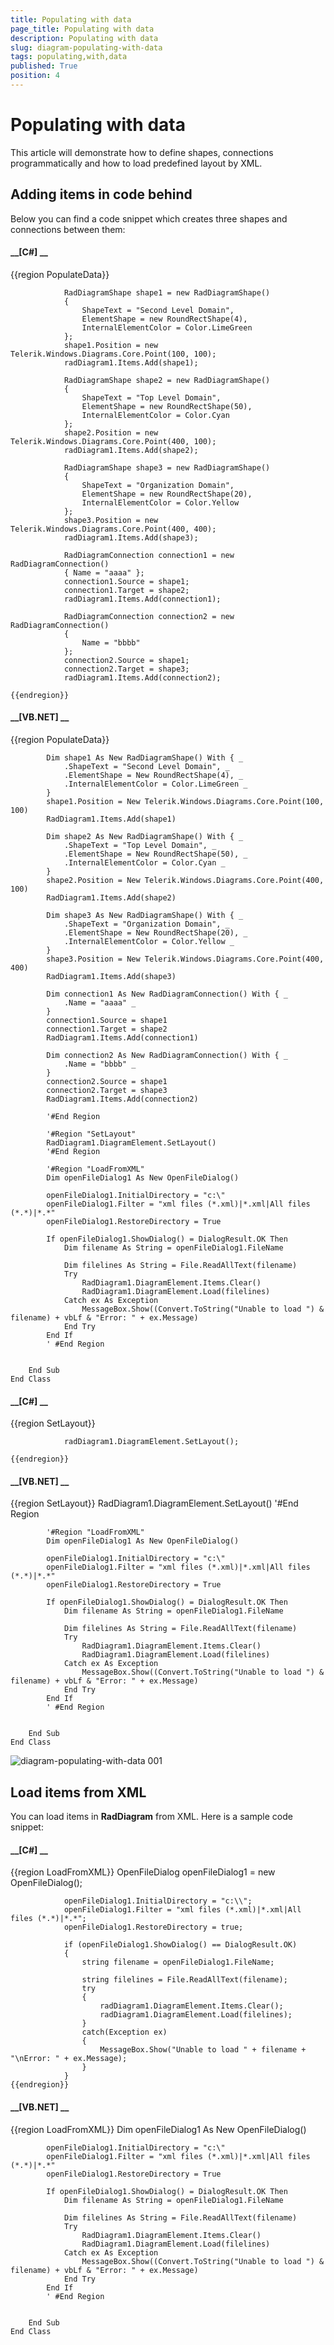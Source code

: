 ```yaml
---
title: Populating with data
page_title: Populating with data
description: Populating with data
slug: diagram-populating-with-data
tags: populating,with,data
published: True
position: 4
---
```


# Populating with data



This article will demonstrate how to define shapes, connections programmatically and how to load predefined layout by XML.

## Adding items in code behind

Below you can find a code snippet which creates three shapes and connections between them:

#### __[C#] __

{{region PopulateData}}
	            
	            RadDiagramShape shape1 = new RadDiagramShape()
	            {
	                ShapeText = "Second Level Domain",
	                ElementShape = new RoundRectShape(4),
	                InternalElementColor = Color.LimeGreen
	            };
	            shape1.Position = new Telerik.Windows.Diagrams.Core.Point(100, 100);
	            radDiagram1.Items.Add(shape1);
	            
	            RadDiagramShape shape2 = new RadDiagramShape()
	            {
	                ShapeText = "Top Level Domain",
	                ElementShape = new RoundRectShape(50),
	                InternalElementColor = Color.Cyan
	            };
	            shape2.Position = new Telerik.Windows.Diagrams.Core.Point(400, 100);
	            radDiagram1.Items.Add(shape2);
	            
	            RadDiagramShape shape3 = new RadDiagramShape()
	            {
	                ShapeText = "Organization Domain",
	                ElementShape = new RoundRectShape(20),
	                InternalElementColor = Color.Yellow
	            };
	            shape3.Position = new Telerik.Windows.Diagrams.Core.Point(400, 400);
	            radDiagram1.Items.Add(shape3);
	            
	            RadDiagramConnection connection1 = new RadDiagramConnection()
	            { Name = "aaaa" };
	            connection1.Source = shape1;
	            connection1.Target = shape2;
	            radDiagram1.Items.Add(connection1);
	            
	            RadDiagramConnection connection2 = new RadDiagramConnection()
	            {
	                Name = "bbbb"
	            };
	            connection2.Source = shape1;
	            connection2.Target = shape3;
	            radDiagram1.Items.Add(connection2);
	        
	{{endregion}}



#### __[VB.NET] __

{{region PopulateData}}
	
	        Dim shape1 As New RadDiagramShape() With { _
	            .ShapeText = "Second Level Domain", _
	            .ElementShape = New RoundRectShape(4), _
	            .InternalElementColor = Color.LimeGreen _
	        }
	        shape1.Position = New Telerik.Windows.Diagrams.Core.Point(100, 100)
	        RadDiagram1.Items.Add(shape1)
	
	        Dim shape2 As New RadDiagramShape() With { _
	            .ShapeText = "Top Level Domain", _
	            .ElementShape = New RoundRectShape(50), _
	            .InternalElementColor = Color.Cyan _
	        }
	        shape2.Position = New Telerik.Windows.Diagrams.Core.Point(400, 100)
	        RadDiagram1.Items.Add(shape2)
	
	        Dim shape3 As New RadDiagramShape() With { _
	            .ShapeText = "Organization Domain", _
	            .ElementShape = New RoundRectShape(20), _
	            .InternalElementColor = Color.Yellow _
	        }
	        shape3.Position = New Telerik.Windows.Diagrams.Core.Point(400, 400)
	        RadDiagram1.Items.Add(shape3)
	
	        Dim connection1 As New RadDiagramConnection() With { _
	            .Name = "aaaa" _
	        }
	        connection1.Source = shape1
	        connection1.Target = shape2
	        RadDiagram1.Items.Add(connection1)
	
	        Dim connection2 As New RadDiagramConnection() With { _
	            .Name = "bbbb" _
	        }
	        connection2.Source = shape1
	        connection2.Target = shape3
	        RadDiagram1.Items.Add(connection2)
	
	        '#End Region
	
	        '#Region "SetLayout"
	        RadDiagram1.DiagramElement.SetLayout()
	        '#End Region
	
	        '#Region "LoadFromXML"
	        Dim openFileDialog1 As New OpenFileDialog()
	
	        openFileDialog1.InitialDirectory = "c:\"
	        openFileDialog1.Filter = "xml files (*.xml)|*.xml|All files (*.*)|*.*"
	        openFileDialog1.RestoreDirectory = True
	
	        If openFileDialog1.ShowDialog() = DialogResult.OK Then
	            Dim filename As String = openFileDialog1.FileName
	
	            Dim filelines As String = File.ReadAllText(filename)
	            Try
	                RadDiagram1.DiagramElement.Items.Clear()
	                RadDiagram1.DiagramElement.Load(filelines)
	            Catch ex As Exception
	                MessageBox.Show((Convert.ToString("Unable to load ") & filename) + vbLf & "Error: " + ex.Message)
	            End Try
	        End If
	        ' #End Region
	
	
	    End Sub
	End Class



#### __[C#] __

{{region SetLayout}}
	            
	            radDiagram1.DiagramElement.SetLayout();
	        
	{{endregion}}



#### __[VB.NET] __

{{region SetLayout}}
	        RadDiagram1.DiagramElement.SetLayout()
	        '#End Region
	
	        '#Region "LoadFromXML"
	        Dim openFileDialog1 As New OpenFileDialog()
	
	        openFileDialog1.InitialDirectory = "c:\"
	        openFileDialog1.Filter = "xml files (*.xml)|*.xml|All files (*.*)|*.*"
	        openFileDialog1.RestoreDirectory = True
	
	        If openFileDialog1.ShowDialog() = DialogResult.OK Then
	            Dim filename As String = openFileDialog1.FileName
	
	            Dim filelines As String = File.ReadAllText(filename)
	            Try
	                RadDiagram1.DiagramElement.Items.Clear()
	                RadDiagram1.DiagramElement.Load(filelines)
	            Catch ex As Exception
	                MessageBox.Show((Convert.ToString("Unable to load ") & filename) + vbLf & "Error: " + ex.Message)
	            End Try
	        End If
	        ' #End Region
	
	
	    End Sub
	End Class

![diagram-populating-with-data 001](images/diagram-populating-with-data001.png)

## Load items from XML

You can load items in __RadDiagram__ from XML. Here is a sample code snippet:
        

#### __[C#] __

{{region LoadFromXML}}
	            OpenFileDialog openFileDialog1 = new OpenFileDialog();
	            
	            openFileDialog1.InitialDirectory = "c:\\";
	            openFileDialog1.Filter = "xml files (*.xml)|*.xml|All files (*.*)|*.*";            
	            openFileDialog1.RestoreDirectory = true;
	            
	            if (openFileDialog1.ShowDialog() == DialogResult.OK)
	            {
	                string filename = openFileDialog1.FileName;
	            
	                string filelines = File.ReadAllText(filename);
	                try
	                {
	                    radDiagram1.DiagramElement.Items.Clear();
	                    radDiagram1.DiagramElement.Load(filelines);
	                }
	                catch(Exception ex)
	                {
	                    MessageBox.Show("Unable to load " + filename + "\nError: " + ex.Message);
	                }
	            }
	{{endregion}}



#### __[VB.NET] __

{{region LoadFromXML}}
	        Dim openFileDialog1 As New OpenFileDialog()
	
	        openFileDialog1.InitialDirectory = "c:\"
	        openFileDialog1.Filter = "xml files (*.xml)|*.xml|All files (*.*)|*.*"
	        openFileDialog1.RestoreDirectory = True
	
	        If openFileDialog1.ShowDialog() = DialogResult.OK Then
	            Dim filename As String = openFileDialog1.FileName
	
	            Dim filelines As String = File.ReadAllText(filename)
	            Try
	                RadDiagram1.DiagramElement.Items.Clear()
	                RadDiagram1.DiagramElement.Load(filelines)
	            Catch ex As Exception
	                MessageBox.Show((Convert.ToString("Unable to load ") & filename) + vbLf & "Error: " + ex.Message)
	            End Try
	        End If
	        ' #End Region
	
	
	    End Sub
	End Class


